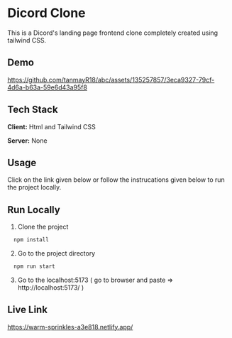 
# Dicord Clone

This is a Dicord's landing page frontend clone completely created using tailwind CSS.
## Demo

https://github.com/tanmayR18/abc/assets/135257857/3eca9327-79cf-4d6a-b63a-59e6d43a95f8


## Tech Stack

**Client:** Html and  Tailwind CSS

**Server:** None

## Usage

Click on the link given below or follow the instrucations given below to run the project locally.




## Run Locally

1. Clone the project

```bash
  npm install
```

2. Go to the project directory

```bash
  npm run start
```

3. Go to the localhost:5173 ( go to browser and paste =>  http://localhost:5173/ )



 
## Live Link

https://warm-sprinkles-a3e818.netlify.app/

